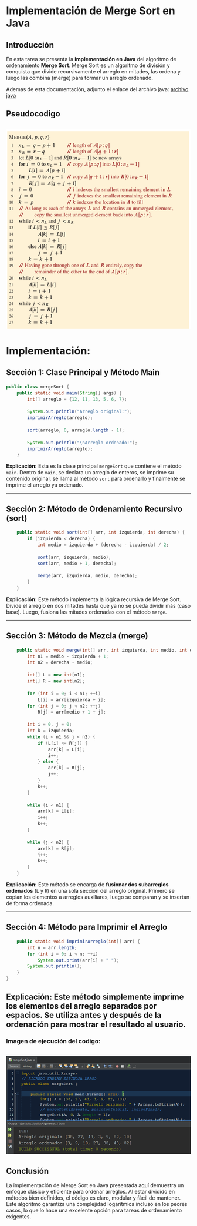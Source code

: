 # Implementación de Merge Sort en Java

## Introducción

En esta tarea se presenta la **implementación en Java** del algoritmo de ordenamiento **Merge Sort**. Merge Sort es un algoritmo de división y conquista que divide recursivamente el arreglo en mitades, las ordena y luego las combina (merge) para formar un arreglo ordenado.

Ademas de esta documentación, adjunto el enlace del archivo java: [archivo java](/source/tareas/tarea_1/mergeSort.java)


## Pseudocodigo
![Ejercicio1_clase3](/source/recursos/ejercicio1_clase3.png)
---
# Implementación:

## Sección 1: Clase Principal y Método Main

```java
public class mergeSort {
    public static void main(String[] args) {
        int[] arreglo = {12, 11, 13, 5, 6, 7};

        System.out.println("Arreglo original:");
        imprimirArreglo(arreglo);

        sort(arreglo, 0, arreglo.length - 1);

        System.out.println("\nArreglo ordenado:");
        imprimirArreglo(arreglo);
    }
```

**Explicación:**
Esta es la clase principal `mergeSort` que contiene el método `main`. Dentro de `main`, se declara un arreglo de enteros, se imprime su contenido original, se llama al método `sort` para ordenarlo y finalmente se imprime el arreglo ya ordenado.

---

## Sección 2: Método de Ordenamiento Recursivo (sort)

```java
    public static void sort(int[] arr, int izquierda, int derecha) {
        if (izquierda < derecha) {
            int medio = izquierda + (derecha - izquierda) / 2;

            sort(arr, izquierda, medio);
            sort(arr, medio + 1, derecha);

            merge(arr, izquierda, medio, derecha);
        }
    }
```

**Explicación:**
Este método implementa la lógica recursiva de Merge Sort. Divide el arreglo en dos mitades hasta que ya no se pueda dividir más (caso base). Luego, fusiona las mitades ordenadas con el método `merge`.

---

## Sección 3: Método de Mezcla (merge)

```java
    public static void merge(int[] arr, int izquierda, int medio, int derecha) {
        int n1 = medio - izquierda + 1;
        int n2 = derecha - medio;

        int[] L = new int[n1];
        int[] R = new int[n2];

        for (int i = 0; i < n1; ++i)
            L[i] = arr[izquierda + i];
        for (int j = 0; j < n2; ++j)
            R[j] = arr[medio + 1 + j];

        int i = 0, j = 0;
        int k = izquierda;
        while (i < n1 && j < n2) {
            if (L[i] <= R[j]) {
                arr[k] = L[i];
                i++;
            } else {
                arr[k] = R[j];
                j++;
            }
            k++;
        }

        while (i < n1) {
            arr[k] = L[i];
            i++;
            k++;
        }

        while (j < n2) {
            arr[k] = R[j];
            j++;
            k++;
        }
    }
```

**Explicación:**
Este método se encarga de **fusionar dos subarreglos ordenados** (`L` y `R`) en una sola sección del arreglo original. Primero se copian los elementos a arreglos auxiliares, luego se comparan y se insertan de forma ordenada.

---

## Sección 4: Método para Imprimir el Arreglo

```java
    public static void imprimirArreglo(int[] arr) {
        int n = arr.length;
        for (int i = 0; i < n; ++i)
            System.out.print(arr[i] + " ");
        System.out.println();
    }
}
```

**Explicación:**
Este método simplemente imprime los elementos del arreglo separados por espacios. Se utiliza antes y después de la ordenación para mostrar el resultado al usuario.
---
### Imagen de ejecución del codigo:
![Ejercicio1_clase3](/source/recursos/ejecucionMergeSortJava.png)
---

## Conclusión

La implementación de Merge Sort en Java presentada aquí demuestra un enfoque clásico y eficiente para ordenar arreglos. Al estar dividido en métodos bien definidos, el código es claro, modular y fácil de mantener. Este algoritmo garantiza una complejidad logarítmica incluso en los peores casos, lo que lo hace una excelente opción para tareas de ordenamiento exigentes.